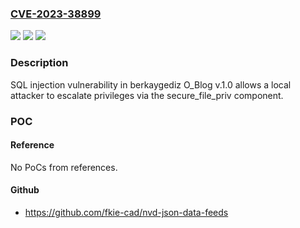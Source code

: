 ### [CVE-2023-38899](https://cve.mitre.org/cgi-bin/cvename.cgi?name=CVE-2023-38899)
![](https://img.shields.io/static/v1?label=Product&message=n%2Fa&color=blue)
![](https://img.shields.io/static/v1?label=Version&message=n%2Fa&color=blue)
![](https://img.shields.io/static/v1?label=Vulnerability&message=n%2Fa&color=brighgreen)

### Description

SQL injection vulnerability in berkaygediz O_Blog v.1.0 allows a local attacker to escalate privileges via the secure_file_priv component.

### POC

#### Reference
No PoCs from references.

#### Github
- https://github.com/fkie-cad/nvd-json-data-feeds

